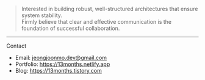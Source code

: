 > Interested in building robust, well-structured architectures
> that ensure system stability.  
> Firmly believe that clear and effective communication
> is the foundation of successful collaboration.

---

Contact

- Email: jeongjoonmo.dev@gmail.com
- Portfolio: https://13months.netlify.app
- Blog: https://13months.tistory.com 
